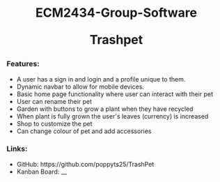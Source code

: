 <div align="center">
<h1 >ECM2434-Group-Software<p>Trashpet </h1>
</div>
<h3> Features:</h3>
<ul>
<li>A user has a sign in and login and a profile unique to them.
<li>Dynamic navbar to allow for mobile devices.
<li>Basic home page functionality where user can interact with their pet
<li>User can rename their pet
<li>Garden with buttons to grow a plant when they have recycled
<li>When plant is fully grown the user's leaves (currency) is increased
<li>Shop to customize the pet
<li>Can change colour of pet and add accessories
</ul>
<h3> Links:</h3>
<ul>
<li>GitHub: https://github.com/poppyts25/TrashPet
<li>Kanban Board: __
</ul>
